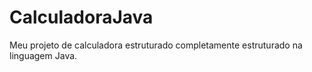# CalculadoraJava
Meu projeto de calculadora estruturado completamente estruturado na linguagem Java.
